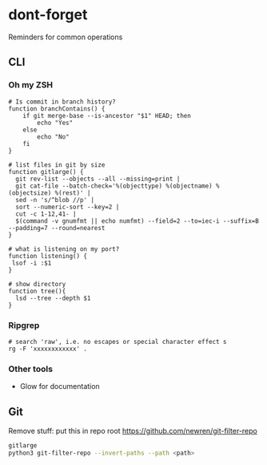 # dont-forget
Reminders for common operations

## CLI

### Oh my ZSH

```
# Is commit in branch history?
function branchContains() {
    if git merge-base --is-ancestor "$1" HEAD; then
        echo "Yes"
    else
        echo "No"
    fi
}

# list files in git by size
function gitlarge() {
  git rev-list --objects --all --missing=print |
  git cat-file --batch-check='%(objecttype) %(objectname) %(objectsize) %(rest)' |
  sed -n 's/^blob //p' |
  sort --numeric-sort --key=2 |
  cut -c 1-12,41- |
  $(command -v gnumfmt || echo numfmt) --field=2 --to=iec-i --suffix=B --padding=7 --round=nearest
}

# what is listening on my port?
function listening() {
 lsof -i :$1
}

# show directory
function tree(){
  lsd --tree --depth $1
}
```

### Ripgrep

```
# search 'raw', i.e. no escapes or special character effect s
rg -F 'xxxxxxxxxxxx' .
```

### Other tools

- Glow for documentation


## Git

Remove stuff: put this in repo root https://github.com/newren/git-filter-repo

```bash
gitlarge
python3 git-filter-repo --invert-paths --path <path>
```





